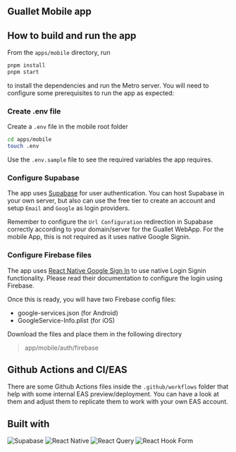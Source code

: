 ## Guallet Mobile app

## How to build and run the app

From the `apps/mobile` directory, run

```bash
pnpm install
pnpm start
```

to install the dependencies and run the Metro server. You will need to configure some prerequisites to run the app as expected:

### Create .env file

Create a `.env` file in the mobile root folder

```bash
cd apps/mobile
touch .env
```

Use the `.env.sample` file to see the required variables the app requires.

### Configure Supabase

The app uses [Supabase](https://supabase.com/) for user authentication. You can host Supabase in your own server, but also can use the free tier to create an account and setup `Email` and `Google` as login providers.

Remember to configure the `Url Configuration` redirection in Supabase correctly according to your domain/server for the Guallet WebApp. For the mobile App, this is not required as it uses native Google Signin.

### Configure Firebase files

The app uses [React Native Google Sign In](https://react-native-google-signin.github.io/) to use native Login Signin functionality. Please read their documentation to configure the login using Firebase.

Once this is ready, you will have two Firebase config files:

- google-services.json (for Android)
- GoogleService-Info.plist (for iOS)

Download the files and place them in the following directory

> app/mobile/auth/firebase

## Github Actions and CI/EAS

There are some Github Actions files inside the `.github/workflows` folder that help with some internal EAS preview/deployment. You can have a look at them and adjust them to replicate them to work with your own EAS account.

## Built with

![Supabase](https://img.shields.io/badge/Supabase-3ECF8E?style=for-the-badge&logo=supabase&logoColor=white)
![React Native](https://img.shields.io/badge/react_native-%2320232a.svg?style=for-the-badge&logo=react&logoColor=%2361DAFB)
![React Query](https://img.shields.io/badge/-React%20Query-FF4154?style=for-the-badge&logo=react%20query&logoColor=white)
![React Hook Form](https://img.shields.io/badge/React%20Hook%20Form-%23EC5990.svg?style=for-the-badge&logo=reacthookform&logoColor=white)